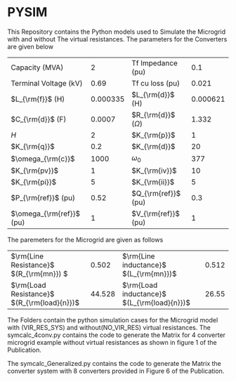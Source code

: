 # PYSIM
This Repository contains the Python models used to Simulate the Microgrid with and without The virtual resistances. The parameters for the Converters are given below

|                          |          |                         |          |
|--------------------------|----------|-------------------------|----------|
| Capacity (MVA)           | 2        | Tf Impedance (pu)       | 0.1      |
| Terminal Voltage (kV)    | 0.69     | Tf cu loss (pu)         | 0.021    |
| $L_{\rm{f}}$ (H)         | 0.000335 | $L_{\rm{d}}$ (H)        | 0.000621 |
| $C_{\rm{d}}$ (F)         | 0.0007   | $R_{\rm{d}}$ ($\Omega$) | 1.332    |
| $H$                      | 2        | $K_{\rm{p}}$            | 1        |
| $K_{\rm{q}}$             | 0.2      | $K_{\rm{d}}$            | 20       |
| $\omega_{\rm{c}}$        | 1000     | $\omega_0$              | 377      |
| $K_{\rm{pv}}$            | 1        | $K_{\rm{iv}}$           | 10       |
| $K_{\rm{pi}}$            | 5        | $K_{\rm{ii}}$           | 5        |
| $P_{\rm{ref}}$ (pu)      | 0.52     | $Q_{\rm{ref}}$ (pu)     | 0.3      |
| $\omega_{\rm{ref}}$ (pu) | 1        | $V_{\rm{ref}}$ (pu)     | 1        |


The paremeters for the Microgrid are given as follows

|                                     |        |                                      |       |
|-------------------------------------|--------|--------------------------------------|-------|
| $\rm{Line Resistance}$ $(R_{\rm{mn}}) $    | 0.502  | $\rm{Line inductance}$ $(L_{\rm{mn}})$     | 0.512 |
| $\rm{Load Resistance}$ $(R_{\rm{load}{n}})$ | 44.528 | $\rm{Load inductance}$ $(L_{\rm{load}{n}})$ | 26.55 |



The Folders contain the python simulation cases for the Microgrid model with (VIR_RES_SYS) and without(NO_VIR_RES) virtual resistances. The symcalc_4conv.py contains the code to generate the Matrix for 4 converter microgrid example without virtual resistances as shown in figure 1 of the Publication. 

The symcalc_Generalized.py contains the code to generate the Matrix the converter system with 8 converters provided in Figure 6 of the Publication. 
